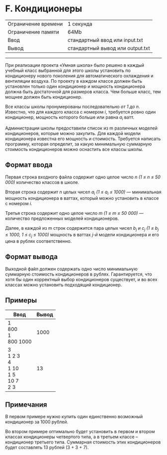 # F. Кондиционеры

<table>
  <tr>
  	<td>Ограничение времени</td>
  	<td>1 секунда</td>
  </tr>
  <tr>
  	<td>Ограничение памяти</td>
  	<td>64Mb</td>
  </tr>
  <tr>
  	<td>Ввод</td>
  	<td>стандартный ввод или input.txt</td>
  </tr>
  <tr>
  	<td>Вывод</td>
  	<td>стандартный вывод или output.txt</td>
  </tr>
</table>

---
При реализации проекта «Умная школа» было решено в каждый учебный класс выбранной для этого школы установить по кондиционеру нового поколения для автоматического охлаждения и вентиляции воздуха. По проекту в каждом классе должен быть установлен только один кондиционер и мощность кондиционера должна быть достаточной для размеров класса. Чем больше класс, тем мощнее должен быть кондиционер.

Все классы школы пронумерованы последовательно *от 1 до n*. Известно, что для каждого класса с номером *i*, требуется ровно один кондиционер, мощность которого больше или равна *a<sub>i</sub>* ватт.

Администрации школы предоставили список из m различных моделей кондиционеров, которые можно закупить. Для каждой модели кондиционера известна его мощность и стоимость. Требуется написать программу, которая определит, за какую минимальную суммарную стоимость кондиционеров можно оснастить все классы школы.

## Формат ввода

Первая строка входного файла содержит одно целое число *n (1 ≤ n ≤ 50 000)* количество классов в школе.

Вторая строка содержит *n* целых чисел *a<sub>i</sub> (1 ≤ a<sub>i</sub> ≤ 1000)* — минимальная мощность кондиционера в ваттах, который можно установить в классе с номером *i*.

Третья строка содержит одно целое число *m (1 ≤ m ≤ 50 000)* — количество предложенных моделей кондиционеров.

Далее, в каждой из m строк содержится пара целых чисел *b<sub>j</sub> и c<sub>j</sub> (1 ≤ b<sub>j</sub> ≤ 1000, 1 ≤ c<sub>j</sub> ≤ 1000)* мощность в ваттах *j-й* модели кондиционера и его цена в рублях соответственно.

## Формат вывода

Выходной файл должен содержать одно число минимальную суммарную стоимость кондиционеров в рублях. Гарантируется, что хотя бы один корректный выбор кондиционеров существует, и во всех классах можно установить подходящий кондиционер.

## Примеры

|Ввод|Вывод|
|---|---|
|1<br>800<br>1<br>800 1000|1000|
|3<br>1 2 3<br>4<br>1 10<br>1 5<br>10 7<br>2 3|13|

## Примечания

В первом примере нужно купить один единственно возможный кондиционер за 1000 рублей.

Во втором примере оптимально будет установить в первом и втором классах кондиционеры четвертого типа, а в третьем классе – кондиционер третьего типа. Суммарная стоимость этих кондиционеров будет составлять 13 рублей (3 + 3 + 7).
